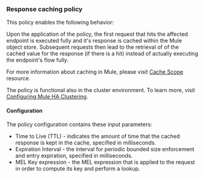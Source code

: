 ### Response caching policy ###

This policy enables the following behavior:

Upon the application of the policy, the first request that hits the affected endpoint is executed fully and it's response is cached within the Mule object store. Subsequent requests then lead to the retrieval of of the cached value for the response (if there is a hit) instead of actually executing the endpoint's flow fully.

For more information about caching in Mule, please visit [Cache Scope](https://developer.mulesoft.com/docs/display/current/Cache+Scope) resource.

The policy is functional also in the cluster environment. To learn more, visit [Configuring Mule HA Clustering](https://developer.mulesoft.com/docs/display/current/Configuring+Mule+HA+Clustering).

#### Configuration

The policy configuration contains these input parameters:

+  Time to Live (TTL) - indicates the amount of time that the cached response is kept in the cache, specified in milliseconds. 
+  Expiration Interval - the interval for periodic bounded size enforcement and entry expiration, specified in milliseconds.
+  MEL Key expression - the MEL expression that is applied to the request in order to compute its key and perform a lookup.